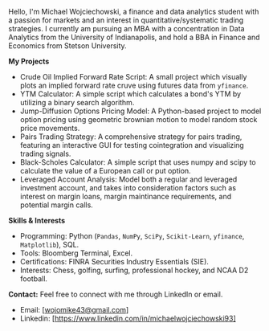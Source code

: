 Hello, I'm Michael Wojciechowski, a finance and data analytics student with a passion for markets and an interest in quantitative/systematic trading strategies. 
I currently am pursuing an MBA with a concentration in Data Analytics from the University of Indianapolis, and hold a BBA in Finance and Economics from Stetson University. 


**My Projects**

- Crude Oil Implied Forward Rate Script: A small project which visually plots an implied forward rate cruve using futures data from `yfinance`.
- YTM Calculator: A simple script which calculates a bond's YTM by utilizing a binary search algorithm.
- Jump-Diffusion Options Pricing Model: A Python-based project to model option pricing using geometric brownian motion to model random stock price movements. 
- Pairs Trading Strategy: A comprehensive strategy for pairs trading, featuring an interactive GUI for testing cointegration and visualizing trading signals.
- Black-Scholes Calculator: A simple script that uses numpy and scipy to calculate the value of a European call or put option.
- Leveraged Account Analysis: Model both a regular and leveraged investment account, and takes into consideration factors such as interest on margin loans, margin maintinance requirements, and potential margin calls.


**Skills & Interests**
- Programming: Python (`Pandas`, `NumPy`, `SciPy`, `Scikit-Learn`, `yfinance`, `Matplotlib`), SQL.
- Tools: Bloomberg Terminal, Excel.
- Certifications: FINRA Securities Industry Essentials (SIE).
- Interests: Chess, golfing, surfing, professional hockey, and NCAA D2 football.

**Contact:**
Feel free to connect with me through LinkedIn or email.
- Email: [wojomike43@gmail.com]
- Linkedin: [https://www.linkedin.com/in/michaelwojciechowski93]

